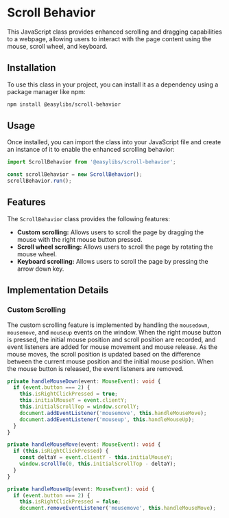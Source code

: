 # Scroll Behavior

This JavaScript class provides enhanced scrolling and dragging capabilities to a webpage, allowing users to interact with the page content using the mouse, scroll wheel, and keyboard.

## Installation

To use this class in your project, you can install it as a dependency using a package manager like npm:

```bash
npm install @easylibs/scroll-behavior
```

## Usage

Once installed, you can import the class into your JavaScript file and create an instance of it to enable the enhanced scrolling behavior:

```javascript
import ScrollBehavior from '@easylibs/scroll-behavior';

const scrollBehavior = new ScrollBehavior();
scrollBehavior.run();
```

## Features

The `ScrollBehavior` class provides the following features:

- **Custom scrolling:** Allows users to scroll the page by dragging the mouse with the right mouse button pressed.
- **Scroll wheel scrolling:** Allows users to scroll the page by rotating the mouse wheel.
- **Keyboard scrolling:** Allows users to scroll the page by pressing the arrow down key.

## Implementation Details

### Custom Scrolling

The custom scrolling feature is implemented by handling the `mousedown`, `mousemove`, and `mouseup` events on the window. When the right mouse button is pressed, the initial mouse position and scroll position are recorded, and event listeners are added for mouse movement and mouse release. As the mouse moves, the scroll position is updated based on the difference between the current mouse position and the initial mouse position. When the mouse button is released, the event listeners are removed.

```typescript
private handleMouseDown(event: MouseEvent): void {
  if (event.button === 2) {
    this.isRightClickPressed = true;
    this.initialMouseY = event.clientY;
    this.initialScrollTop = window.scrollY;
    document.addEventListener('mousemove', this.handleMouseMove);
    document.addEventListener('mouseup', this.handleMouseUp);
  }
}

private handleMouseMove(event: MouseEvent): void {
  if (this.isRightClickPressed) {
    const deltaY = event.clientY - this.initialMouseY;
    window.scrollTo(0, this.initialScrollTop - deltaY);
  }
}

private handleMouseUp(event: MouseEvent): void {
  if (event.button === 2) {
    this.isRightClickPressed = false;
    document.removeEventListener('mousemove', this.handleMouseMove);

```
